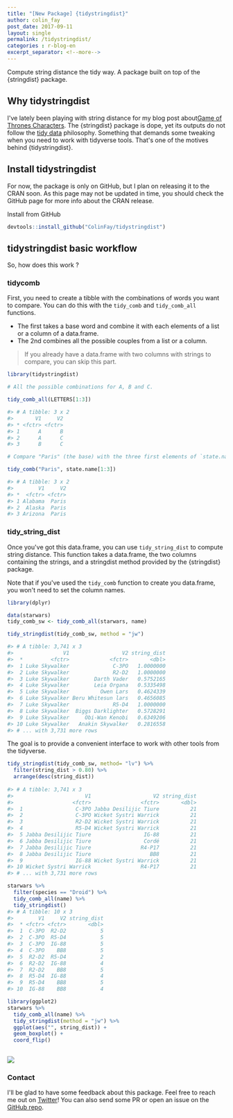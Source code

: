 ```yaml
---
title: "[New Package] {tidystringdist}"
author: colin_fay
post_date: 2017-09-11
layout: single
permalink: /tidystringdist/
categories : r-blog-en
excerpt_separator: <!--more-->
---
```


Compute string distance the tidy way. A package built on top of the {stringdist} package.

## Why tidystringdist 

I've lately been playing with string distance for my blog post about[Game of Thrones Characters](http://colinfay.me/game-of-thrones-characters-r/). The {stringdist} package is dope, yet its outputs do not follow the [tidy data](http://vita.had.co.nz/papers/tidy-data.html) philosophy. Something that demands some tweaking when you need to work with tidyverse tools. That's one of the motives behind {tidystringdist}. 

## Install tidystringdist

For now, the package is only on GitHub, but I plan on releasing it to the CRAN soon. As this page may not be updated in time, you should check the GitHub page for more info about the CRAN release. 

Install from GitHub

``` r
devtools::install_github("ColinFay/tidystringdist")
```

## tidystringdist basic workflow

So, how does this work ? 

### tidycomb

First, you need to create a tibble with the combinations of words you want to compare. You can do this with the `tidy_comb` and `tidy_comb_all` functions. 

+ The first takes a base word and combine it with each elements of a list or a column of a data.frame. 
+ The 2nd combines all the possible couples from a list or a column.

> If you already have a data.frame with two columns with strings to compare, you can skip this part.

``` r
library(tidystringdist)

# All the possible combinations for A, B and C.

tidy_comb_all(LETTERS[1:3])

#> # A tibble: 3 x 2
#>       V1     V2
#> * <fctr> <fctr>
#> 1      A      B
#> 2      A      C
#> 3      B      C
```

``` r
# Compare "Paris" (the base) with the three first elements of `state.name`. 

tidy_comb("Paris", state.name[1:3])

#> # A tibble: 3 x 2
#>        V1     V2
#> *  <fctr> <fctr>
#> 1 Alabama  Paris
#> 2  Alaska  Paris
#> 3 Arizona  Paris
```

### tidy_string_dist

Once you've got this data.frame, you can use `tidy_string_dist` to compute string distance. This function takes a data.frame, the two columns containing the strings, and a stringdist method provided by the {stringdist} package. 

Note that if you've used the `tidy_comb` function to create you data.frame, you won't need to set the column names.

``` r
library(dplyr)

data(starwars)
tidy_comb_sw <- tidy_comb_all(starwars, name)

tidy_stringdist(tidy_comb_sw, method = "jw")

#> # A tibble: 3,741 x 3
#>                V1                 V2 string_dist
#>  *         <fctr>             <fctr>       <dbl>
#>  1 Luke Skywalker              C-3PO   1.0000000
#>  2 Luke Skywalker              R2-D2   1.0000000
#>  3 Luke Skywalker        Darth Vader   0.5752165
#>  4 Luke Skywalker        Leia Organa   0.5335498
#>  5 Luke Skywalker          Owen Lars   0.4624339
#>  6 Luke Skywalker Beru Whitesun lars   0.4656085
#>  7 Luke Skywalker              R5-D4   1.0000000
#>  8 Luke Skywalker  Biggs Darklighter   0.5728291
#>  9 Luke Skywalker     Obi-Wan Kenobi   0.6349206
#> 10 Luke Skywalker   Anakin Skywalker   0.2816558
#> # ... with 3,731 more rows
```

The goal is to provide a convenient interface to work with other tools from the tidyverse.

``` r
tidy_stringdist(tidy_comb_sw, method= "lv") %>%
  filter(string_dist > 0.80) %>%
  arrange(desc(string_dist))
  
#> # A tibble: 3,741 x 3
#>                       V1                    V2 string_dist
#>                   <fctr>                <fctr>       <dbl>
#>  1                 C-3PO Jabba Desilijic Tiure          21
#>  2                 C-3PO Wicket Systri Warrick          21
#>  3                 R2-D2 Wicket Systri Warrick          21
#>  4                 R5-D4 Wicket Systri Warrick          21
#>  5 Jabba Desilijic Tiure                 IG-88          21
#>  6 Jabba Desilijic Tiure                 Cordé          21
#>  7 Jabba Desilijic Tiure                R4-P17          21
#>  8 Jabba Desilijic Tiure                   BB8          21
#>  9                 IG-88 Wicket Systri Warrick          21
#> 10 Wicket Systri Warrick                R4-P17          21
#> # ... with 3,731 more rows
```

``` r
starwars %>%
  filter(species == "Droid") %>%
  tidy_comb_all(name) %>%
  tidy_stringdist()
#> # A tibble: 10 x 3
#>        V1     V2 string_dist
#>  * <fctr> <fctr>       <dbl>
#>  1  C-3PO  R2-D2           5
#>  2  C-3PO  R5-D4           5
#>  3  C-3PO  IG-88           5
#>  4  C-3PO    BB8           5
#>  5  R2-D2  R5-D4           2
#>  6  R2-D2  IG-88           4
#>  7  R2-D2    BB8           5
#>  8  R5-D4  IG-88           4
#>  9  R5-D4    BB8           5
#> 10  IG-88    BB8           4
```

``` r
library(ggplot2)
starwars %>%
  tidy_comb_all(name) %>%
  tidy_stringdist(method = "jw") %>%
  ggplot(aes("", string_dist)) +
  geom_boxplot() +
  coord_flip()
  
```

![](https://raw.githubusercontent.com/ColinFay/colinfay.github.io/master/uploads/2017/09/tidystringdist.png)

### Contact

I'll be glad to have some feedback about this package. Feel free to reach me out on [Twitter](http://www.twitter.com/_colinfay)! You can also send some PR or open an issue on the [GitHub repo](https://github.com/ColinFay/tidystringdist). 